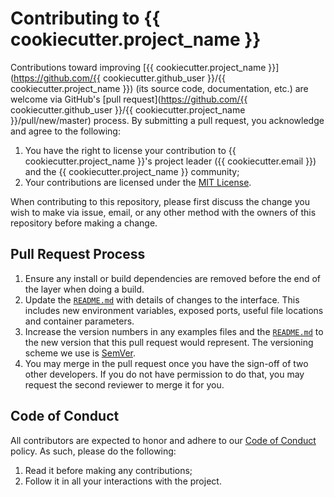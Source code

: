 # Contributing to {{ cookiecutter.project_name }}

Contributions toward improving [{{ cookiecutter.project_name }}](https://github.com/{{ cookiecutter.github_user }}/{{ cookiecutter.project_name }}) (its source code, documentation, etc.) are welcome via GitHub's [pull request](https://github.com/{{ cookiecutter.github_user }}/{{ cookiecutter.project_name }}/pull/new/master) process.  By submitting a pull request, you acknowledge and agree to the following:

1. You have the right to license your contribution to {{ cookiecutter.project_name }}'s project leader ({{ cookiecutter.email }}) and the {{ cookiecutter.project_name }} community;
2. Your contributions are licensed under the [MIT License](LICENSE.md).

When contributing to this repository, please first discuss the change you wish to make via issue,
email, or any other method with the owners of this repository before making a change.

## Pull Request Process

1. Ensure any install or build dependencies are removed before the end of the layer when doing a build.
2. Update the [`README.md`](README.md) with details of changes to the interface. This includes new environment variables, exposed ports, useful file locations and container parameters.
3. Increase the version numbers in any examples files and the [`README.md`](README.md) to the new version that this pull request would represent. The versioning scheme we use is [SemVer](http://semver.org/).
4. You may merge in the pull request once you have the sign-off of two other developers. If you do not have permission to do that, you may request the second reviewer to merge it for you.

## Code of Conduct

All contributors are expected to honor and adhere to our [Code of Conduct](CODE_OF_CONDUCT.md) policy. As such, please do the following:

1. Read it before making any contributions;
2. Follow it in all your interactions with the project.